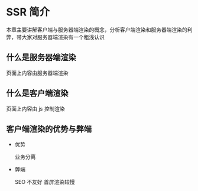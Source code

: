# SSR 简介

本章主要讲解客户端与服务器端渲染的概念，分析客户端渲染和服务器端渲染的利弊，带大家对服务器端渲染有一个粗浅认识

## 什么是服务器端渲染

页面上内容由服务器端渲染

## 什么是客户端渲染

页面上内容由 js 控制渲染

## 客户端渲染的优势与弊端

- 优势

  业务分离

- 弊端

  SEO 不友好
  首屏渲染较慢
